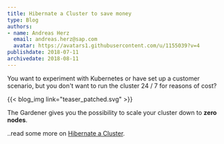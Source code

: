```yaml
---
title: Hibernate a Cluster to save money
type: Blog
authors: 
- name: Andreas Herz
  email: andreas.herz@sap.com
  avatar: https://avatars1.githubusercontent.com/u/1155039?v=4
publishdate: 2018-07-11
archivedate: 2018-08-11
---
```


You want to experiment with Kubernetes or have set up a customer scenario, but you don't want to run the 
cluster 24 / 7 for reasons of cost?

{{< blog_img link="teaser_patched.svg" >}}


The Gardener gives you the possibility to scale your cluster down to **zero nodes**.

..read some more on [Hibernate a Cluster](../../documentation/guides/administer_shoots/hibernate-cluster/_index.md).
